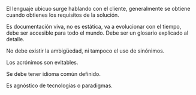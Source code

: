 El lenguaje ubicuo surge hablando con el cliente, generalmente se obtiene cuando obtienes los requisitos de la solución.

Es documentación viva, no es estática, va a evolucionar con el tiempo, debe ser accesible para todo el mundo. Debe ser un glosario explicado al detalle.

No debe existir la ambigüedad, ni tampoco el uso de sinónimos.

Los acrónimos son evitables.

Se debe tener idioma común definido.

Es agnóstico de tecnologías o paradigmas.